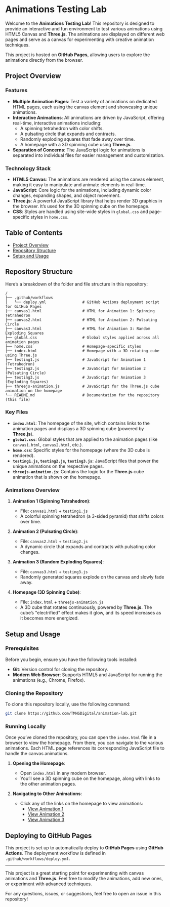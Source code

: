 # Animations Testing Lab

Welcome to the **Animations Testing Lab**! This repository is designed to provide an interactive and fun environment to test various animations using HTML5 Canvas and **Three.js**. The animations are displayed on different web pages and serve as a canvas for experimenting with creative animation techniques.

This project is hosted on **GitHub Pages**, allowing users to explore the animations directly from the browser.

## Project Overview

### Features

- **Multiple Animation Pages**: Test a variety of animations on dedicated HTML pages, each using the canvas element and showcasing unique animations.
- **Interactive Animations**: All animations are driven by JavaScript, offering real-time, interactive animations including:
  - A spinning tetrahedron with color shifts.
  - A pulsating circle that expands and contracts.
  - Randomly exploding squares that fade away over time.
  - A homepage with a 3D spinning cube using **Three.js**.
- **Separation of Concerns**: The JavaScript logic for animations is separated into individual files for easier management and customization.

### Technology Stack

- **HTML5 Canvas**: The animations are rendered using the canvas element, making it easy to manipulate and animate elements in real-time.
- **JavaScript**: Core logic for the animations, including dynamic color changes, expanding shapes, and object movement.
- **Three.js**: A powerful JavaScript library that helps render 3D graphics in the browser. It’s used for the 3D spinning cube on the homepage.
- **CSS**: Styles are handled using site-wide styles in `global.css` and page-specific styles in `home.css`.

## Table of Contents

- [Project Overview](#project-overview)
- [Repository Structure](#repository-structure)
- [Setup and Usage](#setup-and-usage)

## Repository Structure

Here’s a breakdown of the folder and file structure in this repository:

```plaintext
/
├── .github/workflows
│   └── deploy.yml                # GitHub Actions deployment script for GitHub Pages
├── canvas1.html                  # HTML for Animation 1: Spinning Tetrahedron
├── canvas2.html                  # HTML for Animation 2: Pulsating Circle
├── canvas3.html                  # HTML for Animation 3: Random Exploding Squares
├── global.css                    # Global styles applied across all animation pages
├── home.css                      # Homepage-specific styles
├── index.html                    # Homepage with a 3D rotating cube using Three.js
├── testing1.js                   # JavaScript for Animation 1 (Tetrahedron)
├── testing2.js                   # JavaScript for Animation 2 (Pulsating Circle)
├── testing3.js                   # JavaScript for Animation 3 (Exploding Squares)
├── threejs-animation.js          # JavaScript for the Three.js cube animation on the homepage
└── README.md                     # Documentation for the repository (this file)
```

### Key Files

- **`index.html`**: The homepage of the site, which contains links to the animation pages and displays a 3D spinning cube (powered by **Three.js**).
- **`global.css`**: Global styles that are applied to the animation pages (like `canvas1.html`, `canvas2.html`, etc.).
- **`home.css`**: Specific styles for the homepage (where the 3D cube is rendered).
- **`testing1.js`, `testing2.js`, `testing3.js`**: JavaScript files that power the unique animations on the respective pages.
- **`threejs-animation.js`**: Contains the logic for the **Three.js** cube animation that is shown on the homepage.

### Animations Overview

1. **Animation 1 (Spinning Tetrahedron)**:
   - File: `canvas1.html` + `testing1.js`
   - A colorful spinning tetrahedron (a 3-sided pyramid) that shifts colors over time.

2. **Animation 2 (Pulsating Circle)**:
   - File: `canvas2.html` + `testing2.js`
   - A dynamic circle that expands and contracts with pulsating color changes.

3. **Animation 3 (Random Exploding Squares)**:
   - File: `canvas3.html` + `testing3.js`
   - Randomly generated squares explode on the canvas and slowly fade away.

4. **Homepage (3D Spinning Cube)**:
   - File: `index.html` + `threejs-animation.js`
   - A 3D cube that rotates continuously, powered by **Three.js**. The cube’s "electrified" effect makes it glow, and its speed increases as it becomes more energized.

## Setup and Usage

### Prerequisites

Before you begin, ensure you have the following tools installed:
- **Git**: Version control for cloning the repository.
- **Modern Web Browser**: Supports HTML5 and JavaScript for running the animations (e.g., Chrome, Firefox).

### Cloning the Repository

To clone this repository locally, use the following command:

```bash
git clone https://github.com/TMHSDigital/animation-lab.git
```

### Running Locally

Once you’ve cloned the repository, you can open the `index.html` file in a browser to view the homepage. From there, you can navigate to the various animations. Each HTML page references its corresponding JavaScript file to handle the canvas animations.

1. **Opening the Homepage**:
   - Open `index.html` in any modern browser.
   - You’ll see a 3D spinning cube on the homepage, along with links to the other animation pages.

2. **Navigating to Other Animations**:
   - Click any of the links on the homepage to view animations:
     - [View Animation 1](canvas1.html)
     - [View Animation 2](canvas2.html)
     - [View Animation 3](canvas3.html)

## Deploying to GitHub Pages

This project is set up to automatically deploy to **GitHub Pages** using **GitHub Actions**. The deployment workflow is defined in `.github/workflows/deploy.yml`.


---

This project is a great starting point for experimenting with canvas animations and **Three.js**. Feel free to modify the animations, add new ones, or experiment with advanced techniques.

For any questions, issues, or suggestions, feel free to open an issue in this repository!

